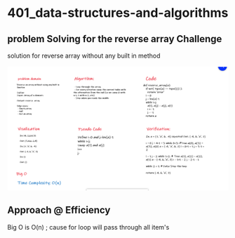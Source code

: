 # 401_data-structures-and-algorithms

## problem Solving for the reverse array Challenge

solution for reverse array without any built in method
<br><br>
![whiteBoard](../imgs/ScreenshotWhiteBoard.png)

## Approach @ Efficiency

Big O is O(n) ; cause for loop will pass through all item's
